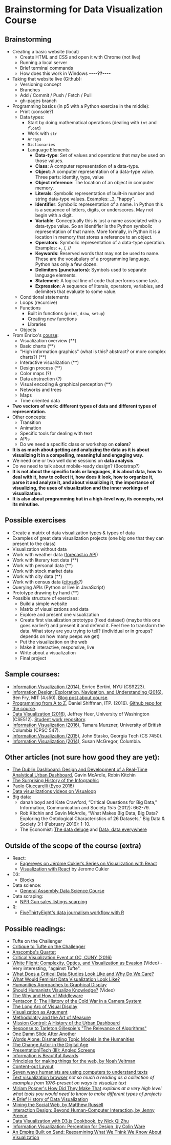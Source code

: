 # Brainstorming for Data Visualization Course

## Brainstorming
* Creating a basic website (local)
  * Create HTML and CSS and open it with Chrome (not live)
  * Running a local server
  * Brief terminal commands
  * How does this work in Windows **----??----**
* Taking that website live (Github):
  * Versioning concept
  * Branches
  * Add / Commit / Push / Fetch / Pull
  * gh-pages branch
* Programming basics (in p5 with a Python exercise in the middle):
  * Print (console?)
  * Data types:
    * Start by doing mathematical operations (dealing with `int` and `float`)
    * Work with `str`
    * `Arrays`
    * `Dictionaries`
    * Language Elements:
      * **Data-type**: Set of values and operations that may be used on those values.
      * **Class**: A computer representation of a data-type.
      * **Object**: A computer representation of a data-type value. Three parts: identity, type, value
      * **Object reference**: The location of an object in computer memory.
      * **Literals**: Symbolic representation of built-in number and string data-type values. Examples: _3, "happy".
      * **Identifier**: Symbolic representation of a name. In Python this is a sequence of letters, digits, or underscores. May not begin with a digit.
      * **Variable**: Conceptually this is just a name associated with a data-type value. So an Identifier is the Python symbolic representation of that name. More formally, in Python it is a location in memory that stores a reference to an object.
      * **Operators**: Symbolic representation of a data-type operation. Examples: +, /, //
      * **Keywords**: Reserved words that may not be used to name. These are the vocabulary of a programming language. Python has only a few dozen.
      * **Delimiters (punctuators)**: Symbols used to separate language elements.
      * **Statement**: A logical line of code that performs some task.
      * **Expression**: A sequence of literals, operators, variables, and delimiters that evaluate to some value.
  * Conditional statements
  * Loops (recursive)
  * Functions
    * Built in functions (`print`, `draw`, `setup`)
    * Creating new functions
    * Libraries
  * Objects
* From Enrico's [course](https://wikis.nyu.edu/pages/viewpage.action?pageId=53861653):
  * Visualization overview (**)
  * Basic charts (**)
  * "High information graphics" (what is this? abstract? or more complex charts?) (**)
  * Interactive visualization (**)
  * Design process (**)
  * Color maps (?)
  * Data abstraction (?)
  * Visual encoding & graphical perception (**)
  * Networks and trees
  * Maps
  * Time oriented data
* **Two vectors of work: different types of data and different types of representation.**
* Other concepts:
  * Transition
  * Animation
  * Specific tools for dealing with text
  * APIs
  * Do we need a specific class or workshop on **colors**?
* **It is as much about getting and analyzing the data as it is about visualizing it in a compelling, meaningful and engaging way.**
* We need one or two well done sessions on **data analysis**.
* Do we need to talk about mobile-ready design? (Bootstrap?)
* **It is not about the specific tools or languages, it is about data, how to deal with it, how to collect it, how does it look, how to organize it, parse it and analyze it, and about visualizing it, the importance of visualizing, the uses of visualization and the inner workings of visualization.**
* **It is also about programming but in a high-level way, its concepts, not its minutiae.**

## Possible exercises
* Create a matrix of data visualization types & types of data
* Examples of great data visualization projects (one big one that they can present to the class)
* Visualization without data
* Work with weather data ([forecast.io API](https://developer.forecast.io/))
* Work with literary text data (**)
* Work with personal data (**)
* Work with stock market data
* Work with city data (**)
* Work with census data ([citysdk](https://uscensusbureau.github.io/citysdk/)?)
* Querying APIs (Python or live in JavaScript)
* Prototype drawing by hand (**)
* Possible structure of exercises:
  * Build a simple website
  * Matrix of visualizations and data
  * Explore and present one visualization
  * Create first visualization prototype (fixed dataset) (maybe this one goes earlier?) and present it and defend it. Feel free to transform the data. What story are you trying to tell? (individual or in groups? depends on how many peeps we get)
  * Put the visualization on the web
  * Make it interactive, responsive, live
  * Write about a visualization
  * Final project

## Sample courses:
* [Information Visualization (2014)](https://wikis.nyu.edu/pages/viewpage.action?pageId=53861653), Enrico Bertini, NYU (CS9223).
* [Information Design: Exploration, Navigation, and Understanding (2016)](https://fathom.info/4s50/), Ben Fry, MIT (4.s50). [Blog post about course](https://fathom.info/notebook/15092/).
* [Programming from A to Z](http://shiffman.net/a2z/), Daniel Shiffman, ITP. (2016). [Github repo for the course](https://github.com/shiffman/A2Z-F16/blob/gh-pages/README.md).
* [Data Visualization (2016)](https://courses.cs.washington.edu/courses/cse512/16sp/), Jeffrey Heer, University of Washington (CSE512). [Student work repository](https://github.com/CSE512-16S).
* [Information Visualization (2016)](http://www.cs.ubc.ca/~tmm/courses/547-15/), Tamara Munzner, University of British Columbia (CPSC 547).
* [Information Visualization (2015)](http://www.cc.gatech.edu/~stasko/7450/15/index.html), John Stasko, Georgia Tech (CS 7450).
* [Information Visualization (2014)](http://susanemcgregor.com/information-visualization-spring-2014/), Susan McGregor, Columbia.

## Other articles (not sure how good they are yet):
* [The Dublin Dashboard: Design and Development of a Real-Time Analytical Urban Dashboard](http://www.isprs-ann-photogramm-remote-sens-spatial-inf-sci.net/IV-4-W1/19/2016/isprs-annals-IV-4-W1-19-2016.pdf), Gavin McArdle, Robin Kitchin
* [The Surprising History of the Infographic](http://www.smithsonianmag.com/history/surprising-history-infographic-180959563/?no-ist)
* [Paolo Ciuccarelli (Eyeo 2016)](https://vimeo.com/179944386?utm_content=buffer04e84&utm_medium=social&utm_source=twitter.com&utm_campaign=buffer)
* [Data visualizations videos on Visualoop](http://visualoop.com/blog/94689/viz-on-video-27)
* Big data:
  * danah boyd and Kate Crawford, “Critical Questions for Big Data,” Information, Communication and Society 15:5 (2012): 662-79.
  * Rob Kitchin and Gavin McArdle, “What Makes Big Data, Big Data? Exploring the Ontological Characteristics of 26 Datasets,” Big Data & Society 3:1 (February 2016): 1-10.
  * The Economist: [The data deluge](http://www.economist.com/node/15579717) and [Data, data everywhere](http://www.economist.com/node/15557443)

## Outside of the scope of the course (extra)
* React:
  * [Eagereyes on Jérôme Cukier’s Series on Visualization with React](https://eagereyes.org/link/jerome-cukiers-series-on-visualization-with-react)
  * [Visualization with React](http://www.jeromecukier.net/blog/2016/08/09/visualization-with-react/) by Jerome Cukier
* D3:
  * [Blocks](https://bl.ocks.org/)
* Data science:
  * [General Assembly Data Science Course](https://github.com/justmarkham/DAT8#class-4-exploratory-data-analysis)
* Data scraping:
  * [NPR Gun sales listings scarping](http://blog.apps.npr.org/2016/06/17/scraping-tips.html)
* R:
  * [FiveThirtyEight's data journalism workflow with R](https://channel9.msdn.com/Events/useR-international-R-User-conference/useR2016/FiveThirtyEights-data-journalism-workflow-with-R)

## Possible readings:
* Tufte on the Challenger
* [Critique to Tufte on the Challenger](http://www.onlineethics.org/Topics/ProfPractice/Exemplars/BehavingWell/RB-intro/RepMisrep.aspx)
* [Anscombe's Quartet](http://astro.swarthmore.edu/astro121/anscombe.html)
* [Critical Visualization Event at GC, CUNY (2016)](http://patriksv.net/2016/04/critical-visualization-event-at-gc-cuny-on-june-9-2016/)
* [White Flight: Complexity, Optics, and Visualization as Evasion](http://video.mit.edu/watch/white-flight-complexity-optics-and-visualization-as-evasion-5910/) (Video) - Very interesting, "against Tufte".
* [What Does a Critical Data Studies Look Like and Why Do We Care?](https://societyandspace.com/material/commentaries/craig-dalton-and-jim-thatcher-what-does-a-critical-data-studies-look-like-and-why-do-we-care-seven-points-for-a-critical-approach-to-big-data/)
* [What Would Feminist Data Visualization Look Like?](https://civic.mit.edu/feminist-data-visualization)
* [Humanities Approaches to Graphical Display](http://www.digitalhumanities.org/dhq/vol/5/1/000091/000091.html)
* [Should Humanists Visualize Knowledge?](https://vimeo.com/140307034) (Video)
* [The Why and How of Middleware](http://www.digitalhumanities.org/dhq/vol/10/2/000248/000248.html)
* [Pentacon 6: The History of the Cold War in a Camera System](http://www.zachhorton.com/?p=251)
* [The Long Arc of Visual Display](https://www.youtube.com/watch?v=heUI6QmSdzc)
* [Visualization as Argument](http://lklein.com/2014/12/visualization-as-argument/)
* [Methodolatry and the Art of Measure](https://placesjournal.org/article/methodolatry-and-the-art-of-measure/)
* [Mission Control: A History of the Urban Dashboard](https://placesjournal.org/article/mission-control-a-history-of-the-urban-dashboard/)
* [Response to Tarleton Gillespie's "The Relevance of Algorithms"](http://opentranscripts.org/transcript/response-tarleton-gillespie-relevance-algorithms/)
* [One Damn Slide After Another](http://computationalculture.net/article/one-damn-slide-after-another-powerpoint-at-every-occasion-for-speech)
* [Words Alone: Dismantling Topic Models in the Humanities](http://journalofdigitalhumanities.org/2-1/words-alone-by-benjamin-m-schmidt/)
* [The Change Actor in the Digital Age](http://www.nachtkritik.de/index.php?option=com_content&view=article&id=11470:beyond-the-spectacle-imperative-the-change-actor-in-the-digital-age-by-nishant-shah&catid=101:debatte&Itemid=84)
* [Presentation|Tech (III): Angled Screens](http://patriksv.net/2015/09/presentationtech-angled-screens-iii/)
* [Information is Beautiful Awards](http://www.informationisbeautifulawards.com/)
* [Principles for making things for the web, by Noah Veltman](https://github.com/veltman/principles)
* [Content-out Layout](http://alistapart.com/article/content-out-layout)
* [Seven ways humanists are using computers to understand texts](https://tedunderwood.com/2015/06/04/seven-ways-humanists-are-using-computers-to-understand-text)
* [Text visualization browser](http://textvis.lnu.se/) *not so much a reading as a collection of examples from 1976-present on ways to visualize text*
* [Miriam Posner's How Did They Make That](http://miriamposner.com/blog/how-did-they-make-that/) *explains at a very high level what tools you would need to know to make different types of projects*
* [A Brief History of Data Visualization](http://www.datavis.ca/papers/hbook.pdf)
* [Mining the Social Web, by Matthew Russell](https://github.com/ptwobrussell/Mining-the-Social-Web-2nd-Edition)
* [Interaction Design: Beyond Human-Computer Interaction, by Jenny Preece](https://www.amazon.com/dp/1119020751/ref=pd_lpo_sbs_dp_ss_1?pf_rd_p=1944687562&pf_rd_s=lpo-top-stripe-1&pf_rd_t=201&pf_rd_i=0470665769&pf_rd_m=ATVPDKIKX0DER&pf_rd_r=C44T457YPEJD55GQ042M)
* [Data Visualization with D3.js Cookbook, by Nick Qi Zhu](https://www.amazon.com/Data-Visualization-D3-js-Cookbook-Nick/dp/178216216X)
* [Information Visualization: Perception for Design, by Colin Ware](https://www.amazon.com/Information-Visualization-Third-Interactive-Technologies/dp/0123814642)
* [An Empire Built on Sand: Reexamining What We Think We Know About Visualization](http://kosara.net/papers/2016/Kosara-BELIV-2016.pdf)